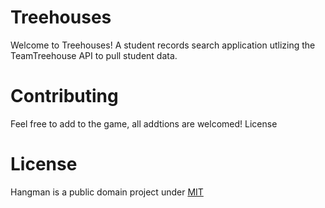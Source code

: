 # Treehouses
Welcome to Treehouses! A student records search application utlizing the TeamTreehouse API to pull student data.

# Contributing
Feel free to add to the game, all addtions are welcomed!
License

# License
Hangman is a public domain project under [MIT](https://mit-license.org/)
